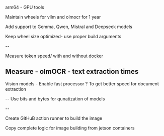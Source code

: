 arm64 - GPU tools 

Maintain wheels for vllm and olmocr for 1 year 

Add support to Gemma, Qwen, Mistral and Deepseek models 

Keep wheel size optimized- use proper build arguments 

--

Measure token speed/ with and without docker 

Measure - olmOCR - text extraction times 
--

Vision models - 
Enable fast processor  ? 
To get better speed for document extraction 

-- 
Use bits and bytes for qunatization of models

--

Create GitHuB action runner to build the image 

Copy complete logic for image building from jetson containers 


